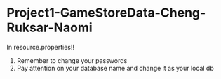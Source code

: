 # Project1-GameStoreData-Cheng-Ruksar-Naomi

In resource.properties!!

1. Remember to change your passwords 
2. Pay attention on your database name and change it as your local db
